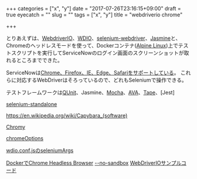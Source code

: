 +++
categories = ["x", "y"]
date = "2017-07-26T23:16:15+09:00"
draft = true
eyecatch = ""
slug = ""
tags = ["x", "y"]
title = "webdriverio chrome"

+++

とりあえずは、[WebdriverIO](http://webdriver.io/)、[WDIO](http://webdriver.io/guide/testrunner/gettingstarted.html)、[selenium-webdriver](https://github.com/vvo/selenium-standalone)、[Jasmine](https://jasmine.github.io/)と、Chromeのヘッドレスモードを使って、Dockerコンテナ([Alpine Linux](https://alpinelinux.org/))上でテストスクリプトを実行してServiceNowのログイン画面のスクリーンショットが取れるところまでできた。

ServiceNowは[Chrome、Firefox、IE、Edge、Safariをサポートしている](https://docs.servicenow.com/bundle/istanbul-release-notes/page/release-notes/servicenow-platform/generally-supported-browsers-rn.html)。
これらに対応するWebDriverはそろっているので、どれもSeleniumで操作できる。


テストフレームワークは[QUnit](https://qunitjs.com/)、Jasmine、[Mocha]()、[AVA]()、[Tape]()、[Jest]

[selenium-standalone](https://www.npmjs.com/package/selenium-standalone)

https://en.wikipedia.org/wiki/Capybara_(software)

[Chromy](http://qiita.com/devneko/items/9ac978965717d5513aa5)

[chromeOptions](https://stackoverflow.com/questions/42303119/selenium-webdriverio-chrome-headless)

[wdio.conf.jsのseleniumArgs](https://medium.com/@jlchereau/how-to-configure-webdrivier-io-with-selenium-standalone-and-additional-browsers-9369d38bc4d1)

[DockerでChrome Headless Browser](https://github.com/yukinying/chrome-headless-browser-docker)
[--no-sandbox](http://bufferings.hatenablog.com/entry/2017/05/03/181713)
[WebDriverIOサンプルコード](http://blog.asial.co.jp/1484)
